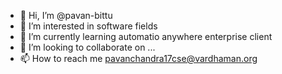 - 👋 Hi, I’m @pavan-bittu
- 👀 I’m interested in software fields
- 🌱 I’m currently learning automatio anywhere enterprise client
- 💞️ I’m looking to collaborate on ...
- 📫 How to reach me pavanchandra17cse@vardhaman.org

<!---
pavan-bittu/pavan-bittu is a ✨ special ✨ repository because its `README.md` (this file) appears on your GitHub profile.
You can click the Preview link to take a look at your changes.
Hello
--->
